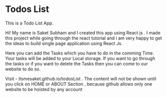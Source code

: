 # Todos List
This is a Todo List App.

Hi! My name is Saket Subham and I created this app using React js . I made this project while going through the react tutorial 
and i am very happy to get the ideas to build single page application using React Js.

Here you can add the Tasks which you have to do in the comming Time. Your tasks will be added to your Local storage.
If you want to go through the tasks or if you want to delete the Tasks then you can come to our website to do so.

Visit - itsmesaket.github.io/todosList .
The content will not be shown until you click on HOME or ABOUT Section , because github allows only one website to be hoisted by any 
account
